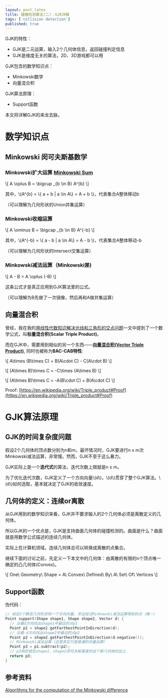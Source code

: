 ```yaml
---
layout: post_latex
title: 碰撞检测算法(二)：GJK详解
tags: ['collision detection']
published: true
---
```


GJK的特性：

- GJK是二元运算，输入2个几何体信息，返回碰撞判定信息
- GJK是维度无关的算法，2D、3D游戏都可以用

GJK包含的数学知识点：

- Minkowski数学
- 向量混合积

GJK算法原理：

- Support函数

本文将详解GJK的来龙去脉。

<!--more-->

# 数学知识点

## Minkowski 闵可夫斯基数学

### Minkowski扩大运算  [Minkowski Sum](https://en.wikipedia.org/wiki/Minkowski_addition)

\\[ A \oplus B = \\bigcup \_\{b \in B} A\^\{b\}  \\]

其中，\\(A\^\{b\} = \\{ a + b | a \\in A\\}  = A + b \\)，代表集合A整体移动b

（可以理解为几何形状的Union并集运算）

### Minkowski收缩运算 

\\[ A \ominus B = \\bigcap \_\{b \in B} A\^\{-b\}  \\]

其中，\\(A\^\{-b\} = \\{ a - b | a \\in A\\}  = A - b \\)，代表集合A整体移动-b

（可以理解为几何形状的Intersect交集运算）

### Minkowski减法运算（Minkowski差)

\\[ A - B =  A \oplus (-B)  \\]

这条公式才是真正应用到GJK算法里的公式。

（可以理解为B先做了一次镜像，然后再和A做并集运算）


## 向量混合积

曾经，我在我的[用线性代数知识解决光线和三角形的交点问题](http://127.0.0.1:4000/triangle-intersect/)一文中提到了一个数学公式，叫**标量混合积(Scalar Triple Product)**。

而在GJK中，需要用到相似的另一个东西——**[向量混合积(Vector Triple Product)](https://en.wikipedia.org/wiki/Triple_product)**, 同时也被称为**BAC-CAB特性**:

\\[ A\times (B\times C) = B(A\cdot C) - C(A\cdot B) \\]

\\[ (A\times B)\times C = -C\times (A\times B) \\]

\\[ (A\times B)\times C = -A(B\cdot C) + B(A\cdot C) \\]

Proof: [https://en.wikipedia.org/wiki/Triple_product#Proof](https://en.wikipedia.org/wiki/Triple_product#Proof)

# GJK算法原理

## GJK的时间复杂度问题

假设2个几何体的顶点数分别为n和m，最坏情况时，GJK要进行n x m次Minkowski减法运算，非常慢。然而，GJK不至于这么暴力。

GJK实际上是一个**迭代式**的算法，迭代次数上限就是n x m。

为了优化迭代次数，GJK定义了一个方向向量\\(d\\)，\\(d\\)贯穿了整个GJK算法。\\(d\\)如何选取，基本就决定了GJK的收敛速度。


## 几何体的定义：连续or离散

从GJK用到的数学知识来看，GJK并不要求输入的2个几何体必须是离散定义的几何体。

所以GJK的一个优点是，GJK是支持曲面几何体的碰撞检测的。曲面是什么？曲面就是用数学公式描述的连续几何体。

实际上在计算机领域，连续几何体总可以转换成离散的点集合。

继续下面的讨论之前，先定义一下本文中的几何体：由离散的有限的n个顶点唯一确定的凸几何体(Convex)。

\\[ One\ Geometry\ Shape = A\ Convex\ Defined\ By\ A\ Set\ Of\ Vertices \\]


## Support函数

伪代码：

```c
// 给定2个静态几何形状和一个方向向量，求出经过Minkowski减法运算得到的点（唯一）
Point support(Shape shape1, Shape shape2, Vector d) {
  // 沿着d方向找出shape1中最远的点p1
  Point p1 = shape1.getFarthestPointInDirection(d);
  // 沿着-d方向找出shape2中最远的点p2
  Point p2 = shape2.getFarthestPointInDirection(d.negative());
  // Minkowski减法运算（这里其实只是普通的向量运算）
  Point p3 = p1.subtract(p2);
  // p3刚好就在shape1、shape2闵可夫斯基差的这个新几何体的边上
  return p3;
}
```

## 参考资料

[Algorithms for the computation of the
Minkowski difference](file:///Users/wyman/Downloads/Tomiczkova.pdf)
